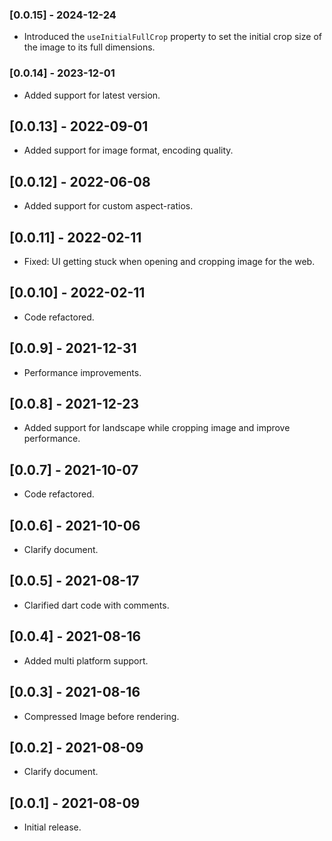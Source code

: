 ### [0.0.15] - 2024-12-24
* Introduced the `useInitialFullCrop` property to set the initial crop size of the image to its full dimensions.

### [0.0.14] - 2023-12-01
* Added support for latest version.

## [0.0.13] - 2022-09-01
* Added support for image format, encoding quality.

## [0.0.12] - 2022-06-08
* Added support for custom aspect-ratios. 

## [0.0.11] - 2022-02-11
* Fixed: UI getting stuck when opening and cropping image for the web.

## [0.0.10] - 2022-02-11
* Code refactored.

## [0.0.9] - 2021-12-31
* Performance improvements.

## [0.0.8] - 2021-12-23
* Added support for landscape while cropping image and improve performance.

## [0.0.7] - 2021-10-07

* Code refactored.

## [0.0.6] - 2021-10-06

* Clarify document.

## [0.0.5] - 2021-08-17

* Clarified dart code with comments.

## [0.0.4] - 2021-08-16

* Added multi platform support.

## [0.0.3] - 2021-08-16

* Compressed Image before rendering.

## [0.0.2] - 2021-08-09

* Clarify document.

## [0.0.1] - 2021-08-09

* Initial release.